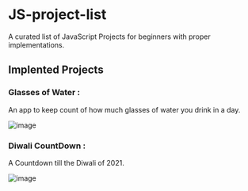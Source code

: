 # JS-project-list

A curated list of JavaScript Projects for beginners with proper implementations.

## Implented Projects

### Glasses of Water :

  An app to keep count of how much glasses of water you drink in a day.
  
  ![image](https://user-images.githubusercontent.com/45481137/126981115-464c2c9d-06e8-46dd-9e73-cb5f03121c3b.png)



### Diwali CountDown :

  A Countdown till the Diwali of 2021.


  ![image](https://user-images.githubusercontent.com/45481137/126980909-1e148559-fd8a-4818-a349-df86f37fdf26.png)
